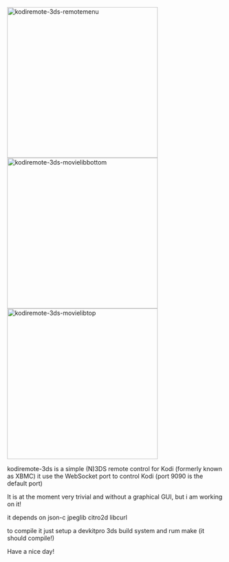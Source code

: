 <img src="https://i.imgur.com/zfCJmJf.png" width="350" title="kodiremote-3ds-remotemenu">
<img src="https://i.imgur.com/yXouFqf.png" width="350" title="kodiremote-3ds-movielibbottom">
<img src="https://i.imgur.com/TLVO2hh.png" width="350" title="kodiremote-3ds-movielibtop">


kodiremote-3ds is a simple (N)3DS remote control for Kodi (formerly known as XBMC)
it use the WebSocket port to control Kodi (port 9090 is the default port)

It is at the moment very trivial and without a graphical GUI, but i am working on it!

it depends on json-c jpeglib citro2d libcurl

to compile it just setup a devkitpro 3ds build system and rum make (it should compile!)

Have a nice day!
